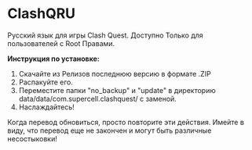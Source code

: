 # ClashQRU
Русский язык для игры Clash Quest. Доступно Только для пользователей с Root Правами.

<b>Инструкция по установке:</b>
1. Скачайте из Релизов последнюю версию в формате .ZIP
2. Распакуйте его.
3. Переместите папки "no_backup" и "update" в директорию data/data/com.supercell.clashquest/ с заменой.
4. Наслаждайтесь!

Когда перевод обновиться, просто повторите эти действия.
Имейте в виду, что перевод еще не закончен и могут быть различные несостыковки!
